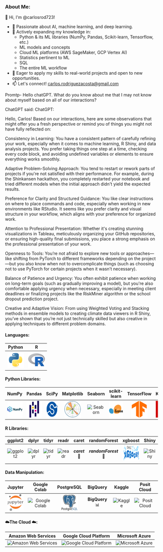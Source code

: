### About Me:

👋 Hi, I'm @carlosrod723! 

- 🤖 Passionate about AI, machine learning, and deep learning. 
- 🌱 Actively expanding my knowledge in:
    * Python & its ML libraries (NumPy, Pandas, Scikit-learn, Tensorflow, etc.)
    * ML models and concepts
    * Cloud ML platforms (AWS SageMaker, GCP Vertex AI)
    * Statistics pertinent to ML
    * SQL 
    * The entire ML workflow
- 💼 Eager to apply my skills to real-world projects and open to new opportunities.
- 📫 Let's connect! carlos.rodriguezacosta@gmail.com

Promtp- Hello chatGPT. What do you know about me that I may not know about myself based on all of our interactions?

ChatGPT said:
ChatGPT:

Hello, Carlos! Based on our interactions, here are some observations that might offer you a fresh perspective or remind you of things you might not have fully reflected on:

Consistency in Learning: You have a consistent pattern of carefully refining your work, especially when it comes to machine learning, R Shiny, and data analysis projects. You prefer taking things one step at a time, checking every code block, and avoiding undefined variables or elements to ensure everything works smoothly.

Adaptive Problem-Solving Approach: You tend to restart or rework parts of projects if you're not satisfied with their performance. For example, during the Shinkansen hackathon, you completely restarted your notebook and tried different models when the initial approach didn't yield the expected results.

Preference for Clarity and Structured Guidance: You like clear instructions on where to place commands and code, especially when working in new environments like RStudio. It seems like you prefer clarity and visual structure in your workflow, which aligns with your preference for organized work.

Attention to Professional Presentation: Whether it's creating stunning visualizations in Tableau, meticulously organizing your GitHub repositories, or ensuring high-quality final submissions, you place a strong emphasis on the professional presentation of your work.

Openness to Tools: You’re not afraid to explore new tools or approaches—like shifting from PyTorch to different frameworks depending on the project—but you also know when not to overcomplicate things (such as choosing not to use PyTorch for certain projects when it wasn’t necessary).

Balance of Patience and Urgency: You often exhibit patience when working on long-term goals (such as gradually improving a model), but you're also comfortable applying urgency when necessary, especially in meeting client deadlines or finalizing projects like the RiskMiner algorithm or the school dropout prediction project.

Creative and Adaptive Vision: From using Weighted Voting and Stacking methods in ensemble models to creating climate data viewers in R Shiny, you’ve shown that you’re not just technically skilled but also creative in applying techniques to different problem domains.


#### Languages:
| Python | R |
|:------:|:------:|
| <img src="https://github.com/devicons/devicon/blob/master/icons/python/python-original.svg" title="Python" alt="Python" width="55" height="55"/> | <img src="https://github.com/devicons/devicon/blob/master/icons/r/r-original.svg" title="R" alt="R" width="55" height="55"/> |


#### Python Libraries:
| NumPy | Pandas | SciPy | Matplotlib | Seaborn | scikit-learn | TensorFlow | Keras | Statsmodels | PyTorch |
|:-----:|:------:|:-----:|:----------:|:-------:|:------------:|:----------:|:-----:|:-----------:|:-------:|
| <img src="https://github.com/devicons/devicon/blob/master/icons/numpy/numpy-original-wordmark.svg" title="NumPy" alt="NumPy" width="55" height="55"/> | <img src="https://github.com/devicons/devicon/blob/master/icons/pandas/pandas-original.svg" title="Pandas" alt="Pandas" width="55" height="55"/> | <img src="https://github.com/scipy/scipy/raw/main/doc/source/_static/logo.svg" title="SciPy" alt="SciPy" width="55" height="55"/> | <img src="https://github.com/devicons/devicon/blob/master/icons/matplotlib/matplotlib-original.svg" title="Matplotlib" alt="Matplotlib" width="55" height="55"/> | <img src="https://raw.githubusercontent.com/gilbarbara/logos/master/logos/seaborn.svg" title="Seaborn" alt="Seaborn" width="55" height="55"/> | <img src="https://github.com/devicons/devicon/blob/master/icons/scikitlearn/scikitlearn-original.svg" title="scikit-learn" alt="scikit-learn" width="55" height="55"/> | <img src="https://github.com/devicons/devicon/blob/master/icons/tensorflow/tensorflow-original.svg" title="TensorFlow" alt="TensorFlow" width="55" height="55"/> | <img src="https://github.com/devicons/devicon/blob/master/icons/keras/keras-original.svg" title="Keras" alt="Keras" width="55" height="55"/> | <img src="https://www.statsmodels.org/stable/_images/statsmodels-logo-v2-horizontal.svg" title="Statsmodels" alt="Statsmodels" width="100" height="55"/> | <img src="https://github.com/devicons/devicon/blob/master/icons/pytorch/pytorch-original.svg" title="PyTorch" alt="PyTorch" width="55" height="55"/> |


#### R Libraries:
| ggplot2 | dplyr | tidyr | readr | caret | randomForest | xgboost | Shiny |
|:-------:|:-----:|:-----:|:-----:|:-----:|:------------:|:-------:|:-----:|
| <img src="https://www.rstudio.com/wp-content/uploads/2014/04/ggplot2.png" title="ggplot2" alt="ggplot2" width="55" height="55"/> | <img src="https://dplyr.tidyverse.org/logo.png" title="dplyr" alt="dplyr" width="55" height="55"/> | <img src="https://tidyr.tidyverse.org/logo.png" title="tidyr" alt="tidyr" width="55" height="55"/> | <img src="https://readr.tidyverse.org/logo.png" title="readr" alt="readr" width="55" height="55"/> | **_caret_** 🌟 | **_randomForest_** 🌲 | <img src="https://raw.githubusercontent.com/dmlc/dmlc.github.io/master/img/logo-m/xgboost.png" title="xgboost" alt="xgboost" width="55" height="55"/> | <img src="https://www.rstudio.com/wp-content/uploads/2014/04/shiny.png" title="Shiny" alt="Shiny" width="55" height="55"/> |

#### Data Manipulation:
| Jupyter | Google Colab | PostgreSQL | BigQuery | Kaggle | Posit Cloud |
|:-------:|:------------:|:----------:|:--------:|:------:|:-----------:|
| <img src="https://github.com/devicons/devicon/blob/master/icons/jupyter/jupyter-original-wordmark.svg" title="Jupyter" alt="Jupyter" width="55" height="55"/> | <img src="https://colab.research.google.com/img/colab_favicon_256px.png" title="Google Colab" alt="Google Colab" width="55" height="55"/> | <img src="https://github.com/devicons/devicon/blob/master/icons/postgresql/postgresql-original-wordmark.svg" title="PostgreSQL" alt="PostgreSQL" width="55" height="55"/> | **BigQuery** 📊 | <img src="https://www.vectorlogo.zone/logos/kaggle/kaggle-icon.svg" title="Kaggle" alt="Kaggle" width="55" height="55"/> | <img src="https://avatars.githubusercontent.com/u/2508859?s=200&v=4" title="Posit Cloud" alt="Posit Cloud" width="55" height="55"/> |

#### ☁️The Cloud ☁️:
| Amazon Web Services | Google Cloud Platform | Microsoft Azure |
|:-------------------:|:---------------------:|:---------------:|
| <img src="https://a0.awsstatic.com/libra-css/images/logos/aws_logo_smile_1200x630.png" title="Amazon Web Services" alt="Amazon Web Services" width="100" height="60"/> | <img src="https://cloud.google.com/_static/cloud/images/social-icon-google-cloud-1200-630.png" title="Google Cloud Platform" alt="Google Cloud Platform" width="100" height="60"/> | <img src="https://azure.microsoft.com/svghandler/logos/microsoft-azure-icon.svg" title="Microsoft Azure" alt="Microsoft Azure" width="100" height="60"/> |





<!---
carlosrod723/carlosrod723 is a ✨ special ✨ repository because its `README.md` (this file) appears on your GitHub profile.
You can click the Preview link to take a look at your changes.
--->
